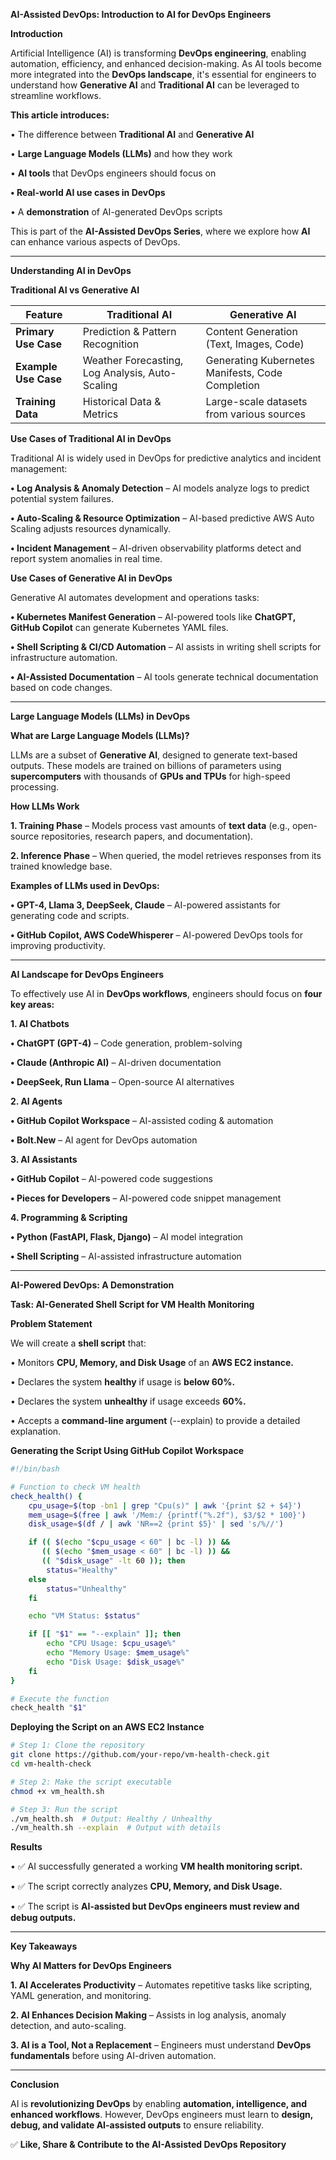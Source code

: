 **AI-Assisted DevOps: Introduction to AI for DevOps Engineers**

**Introduction**

Artificial Intelligence (AI) is transforming **DevOps engineering**, enabling automation, efficiency, and enhanced decision-making. As AI tools become more integrated into the **DevOps landscape**, it's essential for engineers to understand how **Generative AI** and **Traditional AI** can be leveraged to streamline workflows.

**This article introduces:**

•	The difference between **Traditional AI** and **Generative AI**

•	**Large Language Models (LLMs)** and how they work

•	**AI tools** that DevOps engineers should focus on

**•	Real-world AI use cases in DevOps**

•	A **demonstration** of AI-generated DevOps scripts

This is part of the **AI-Assisted DevOps Series**, where we explore how **AI** can enhance various aspects of DevOps.

---

**Understanding AI in DevOps**

**Traditional AI vs Generative AI**

| **Feature**         | **Traditional AI**                                     | **Generative AI**                                   |
|---------------------|-------------------------------------------------|----------------------------------------------|
| **Primary Use Case** | Prediction & Pattern Recognition                  | Content Generation (Text, Images, Code)     |
| **Example Use Case** | Weather Forecasting, Log Analysis, Auto-Scaling  | Generating Kubernetes Manifests, Code Completion |
| **Training Data**    | Historical Data & Metrics                          | Large-scale datasets from various sources   |


**Use Cases of Traditional AI in DevOps**

Traditional AI is widely used in DevOps for predictive analytics and incident management:

**•	Log Analysis & Anomaly Detection** – AI models analyze logs to predict potential system failures.

**•	Auto-Scaling & Resource Optimization** – AI-based predictive AWS Auto Scaling adjusts resources dynamically.

**•	Incident Management** – AI-driven observability platforms detect and report system anomalies in real time.

**Use Cases of Generative AI in DevOps**

Generative AI automates development and operations tasks:

**•	Kubernetes Manifest Generation** – AI-powered tools like **ChatGPT, GitHub Copilot** can generate Kubernetes YAML files.

**•	Shell Scripting & CI/CD Automation** – AI assists in writing shell scripts for infrastructure automation.

**•	AI-Assisted Documentation** – AI tools generate technical documentation based on code changes.

---

**Large Language Models (LLMs) in DevOps**

**What are Large Language Models (LLMs)?**

LLMs are a subset of **Generative AI**, designed to generate text-based outputs. These models are trained on billions of parameters using **supercomputers** with thousands of **GPUs and TPUs** for high-speed processing.

**How LLMs Work**

**1.	Training Phase** – Models process vast amounts of **text data** (e.g., open-source repositories, research papers, and documentation).

**2.	Inference Phase** – When queried, the model retrieves responses from its trained knowledge base.

**Examples of LLMs used in DevOps:**

**•	GPT-4, Llama 3, DeepSeek, Claude** – AI-powered assistants for generating code and scripts.

**•	GitHub Copilot, AWS CodeWhisperer** – AI-powered DevOps tools for improving productivity.

---

**AI Landscape for DevOps Engineers**

To effectively use AI in **DevOps workflows**, engineers should focus on **four key areas:**

**1. AI Chatbots**

**•	ChatGPT (GPT-4)** – Code generation, problem-solving

**•	Claude (Anthropic AI)** – AI-driven documentation

**•	DeepSeek, Run Llama** – Open-source AI alternatives

**2. AI Agents**

**•	GitHub Copilot Workspace** – AI-assisted coding & automation

**•	Bolt.New** – AI agent for DevOps automation

**3. AI Assistants**

**•	GitHub Copilot** – AI-powered code suggestions

**•	Pieces for Developers** – AI-powered code snippet management

**4. Programming & Scripting**

**•	Python (FastAPI, Flask, Django)** – AI model integration

**•	Shell Scripting** – AI-assisted infrastructure automation

---

**AI-Powered DevOps: A Demonstration**

**Task: AI-Generated Shell Script for VM Health Monitoring**

**Problem Statement**

We will create a **shell script** that:

•	Monitors **CPU, Memory, and Disk Usage** of an **AWS EC2 instance.**

•	Declares the system **healthy** if usage is **below 60%.**

•	Declares the system **unhealthy** if usage exceeds **60%.**

•	Accepts a **command-line argument** (--explain) to provide a detailed explanation.

**Generating the Script Using GitHub Copilot Workspace**

```sh
#!/bin/bash

# Function to check VM health
check_health() {
    cpu_usage=$(top -bn1 | grep "Cpu(s)" | awk '{print $2 + $4}')
    mem_usage=$(free | awk '/Mem:/ {printf("%.2f"), $3/$2 * 100}')
    disk_usage=$(df / | awk 'NR==2 {print $5}' | sed 's/%//')

    if (( $(echo "$cpu_usage < 60" | bc -l) )) && 
       (( $(echo "$mem_usage < 60" | bc -l) )) && 
       (( "$disk_usage" -lt 60 )); then
        status="Healthy"
    else
        status="Unhealthy"
    fi

    echo "VM Status: $status"

    if [[ "$1" == "--explain" ]]; then
        echo "CPU Usage: $cpu_usage%"
        echo "Memory Usage: $mem_usage%"
        echo "Disk Usage: $disk_usage%"
    fi
}

# Execute the function
check_health "$1"
```

**Deploying the Script on an AWS EC2 Instance**

```sh
# Step 1: Clone the repository
git clone https://github.com/your-repo/vm-health-check.git
cd vm-health-check

# Step 2: Make the script executable
chmod +x vm_health.sh

# Step 3: Run the script
./vm_health.sh  # Output: Healthy / Unhealthy
./vm_health.sh --explain  # Output with details
```

**Results**

•	✅ AI successfully generated a working **VM health monitoring script.**

•	✅ The script correctly analyzes **CPU, Memory, and Disk Usage.**

• ✅ The script is **AI-assisted but DevOps engineers must review and debug outputs.**

---

**Key Takeaways**

**Why AI Matters for DevOps Engineers**

**1.	AI Accelerates Productivity** – Automates repetitive tasks like scripting, YAML generation, and monitoring.

**2.	AI Enhances Decision Making** – Assists in log analysis, anomaly detection, and auto-scaling.

**3.	AI is a Tool, Not a Replacement** – Engineers must understand **DevOps fundamentals** before using AI-driven automation.

---

**Conclusion**

AI is **revolutionizing DevOps** by enabling **automation, intelligence, and enhanced workflows**. However, DevOps engineers must learn to **design, debug, and validate AI-assisted outputs** to ensure reliability.

✅ **Like, Share & Contribute to the AI-Assisted DevOps Repository**
